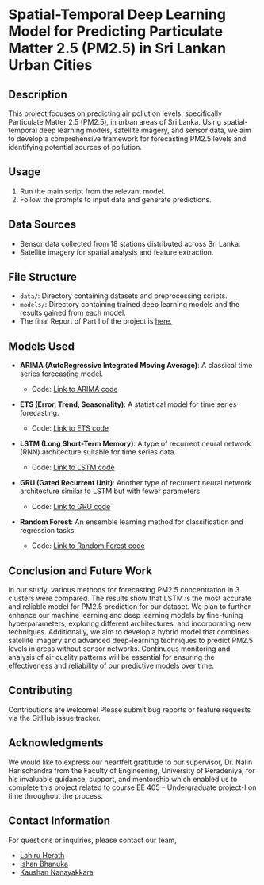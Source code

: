 # Spatial-Temporal Deep Learning Model for Predicting Particulate Matter 2.5 (PM2.5) in Sri Lankan Urban Cities

## Description
This project focuses on predicting air pollution levels, specifically Particulate Matter 2.5 (PM2.5), in urban areas of Sri Lanka. Using spatial-temporal deep learning models, satellite imagery, and sensor data, we aim to develop a comprehensive framework for forecasting PM2.5 levels and identifying potential sources of pollution.

## Usage
1. Run the main script from the relevant model.
2. Follow the prompts to input data and generate predictions.

## Data Sources
- Sensor data collected from 18 stations distributed across Sri Lanka.
- Satellite imagery for spatial analysis and feature extraction.

## File Structure
- `data/`: Directory containing datasets and preprocessing scripts.
- `models/`: Directory containing trained deep learning models and the results gained from each model.
- The final Report of Part I of the project is [here.](https://github.com/IshanBhanuka/FYP-DeepLearningmodel-for-PM2.5/blob/main/G11_EE_405_Report.pdf)

## Models Used
- **ARIMA (AutoRegressive Integrated Moving Average)**: A classical time series forecasting model.
  - Code: [Link to ARIMA code](https://github.com/IshanBhanuka/FYP-DeepLearningmodel-for-PM2.5/blob/main/Model/ARIMA%202%2C1%2C1/Cluster%201/ARIMA%20model%202%2C1%2C1%20cluster%201.ipynb)

- **ETS (Error, Trend, Seasonality)**: A statistical model for time series forecasting.
  - Code: [Link to ETS code](https://github.com/IshanBhanuka/FYP-DeepLearningmodel-for-PM2.5/blob/main/Model/ETS/Cluster%201/ETS%20model%20prediction%20cl1.ipynb)

- **LSTM (Long Short-Term Memory)**: A type of recurrent neural network (RNN) architecture suitable for time series data.
  - Code: [Link to LSTM code](https://github.com/IshanBhanuka/FYP-DeepLearningmodel-for-PM2.5/blob/main/Model/LSTM/LSTM_cluster1_ver3.ipynb)
    
- **GRU (Gated Recurrent Unit)**: Another type of recurrent neural network architecture similar to LSTM but with fewer parameters.
  - Code: [Link to GRU code](/models/gru.py)

- **Random Forest**: An ensemble learning method for classification and regression tasks.
  - Code: [Link to Random Forest code](https://github.com/IshanBhanuka/FYP-DeepLearningmodel-for-PM2.5/blob/main/Model/Random%20Forest/Cluster%201/randomforest%20cl1%20.ipynb)


## Conclusion and Future Work
In our study, various methods for forecasting PM2.5 concentration in 3 clusters were compared. The results show that LSTM is the most accurate and reliable model for PM2.5 prediction for our dataset. We plan to further enhance our machine learning and deep learning models by fine-tuning hyperparameters, exploring different architectures, and incorporating new techniques. Additionally, we aim to develop a hybrid model that combines satellite imagery and advanced deep-learning techniques to predict PM2.5 levels in areas without sensor networks. Continuous monitoring and analysis of air quality patterns will be essential for ensuring the effectiveness and reliability of our predictive models over time.


## Contributing
Contributions are welcome! Please submit bug reports or feature requests via the GitHub issue tracker.


## Acknowledgments
We would like to express our heartfelt gratitude to our supervisor, Dr. Nalin 
Harischandra from the Faculty of Engineering, University of Peradeniya, for his invaluable 
guidance, support, and mentorship which enabled us to complete this project related to course EE 405 – Undergraduate 
project-I on time throughout the process.

## Contact Information
For questions or inquiries, please contact our team,
- [Lahiru Herath](e18132@eng.pdn.ac.lk)
- [Ishan Bhanuka](https://github.com/IshanBhanuka)
- [Kaushan Nanayakkara](e18216@eng.pdn.ac.lk)
